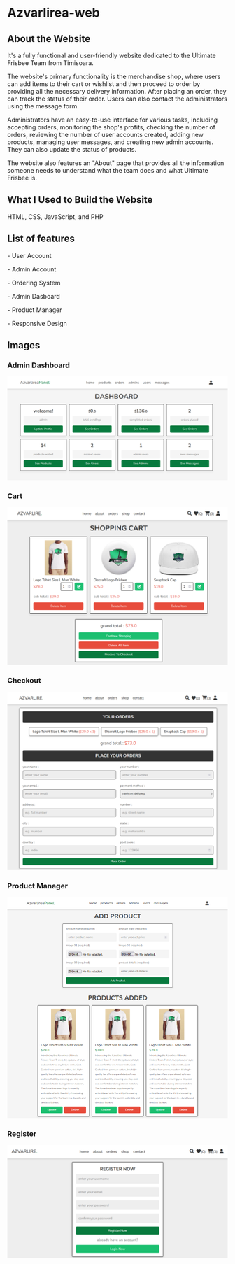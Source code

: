 # Azvarlirea-web

<h2>About the Website</h2>

<p>It's a fully functional and user-friendly website dedicated to the Ultimate Frisbee Team from Timisoara.</p>

<p>The website's primary functionality is the merchandise shop, where users can add items to their cart or wishlist and then proceed to order by providing all the necessary delivery information. After placing an order, they can track the status of their order. Users can also contact the administrators using the message form.</p>

<p>Administrators have an easy-to-use interface for various tasks, including accepting orders, monitoring the shop's profits, checking the number of orders, reviewing the number of user accounts created, adding new products, managing user messages, and creating new admin accounts. They can also update the status of products.</p>

<p>The website also features an "About" page that provides all the information someone needs to understand what the team does and what Ultimate Frisbee is.</p>

<h2>What I Used to Build the Website</h2>

<p>HTML, CSS, JavaScript, and PHP</p>

<h2>List of features</h2>

<p>- User Account</p>
<p>- Admin Account</p>
<p>- Ordering System</p>
<p>- Admin Dasboard</p>
<p>- Product Manager</p>
<p>- Responsive Design</p>

<h2>Images</h2>
<h3>Admin Dashboard</h3>
<img src="ReadmeAssets/Screenshot 2023-10-05 174459.png">
<h3>Cart</h3>
<img src="ReadmeAssets/Screenshot 2023-10-05 174643.png">
<h3>Checkout</h3>
<img src="ReadmeAssets/Screenshot 2023-10-05 174721.png">
<h3>Product Manager</h3>
<img src="ReadmeAssets/Screenshot 2023-10-05 174807.png">
<h3>Register</h3>
<img src="ReadmeAssets/Screenshot 2023-10-05 174851.png">

